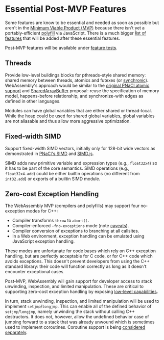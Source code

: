 # Essential Post-MVP Features

Some features are know to be essential and needed as soon as possible but aren't
in the [Minimum Viable Product (MVP)](MVP.md) because there isn't yet a
portably-efficient [polyfill](Polyfill.md) via JavaScript. There is a much
bigger [list of features](FutureFeatures.md) that will be added after these
essential features.

Post-MVP features will be available under [feature tests](FeatureTest.md).

## Threads

Provide low-level buildings blocks for pthreads-style shared memory: shared
memory between threads, atomics and futexes (or [synchronic][]). WebAssembly's
approach would be similar to the [original PNaCl atomic support][] and
[SharedArrayBuffer][] proposal: reuse the specification of memory model,
happens-before relationship, and synchronize-with edges as defined in other
languages.

Modules can have global variables that are either shared or thread-local. While
the heap could be used for shared global variables, global variables are not
aliasable and thus allow more aggressive optimization.

  [synchronic]: http://wg21.link/n4195
  [original PNaCl atomic support]: https://developer.chrome.com/native-client/reference/pnacl-c-cpp-language-support#memory-model-and-atomics
  [SharedArrayBuffer]: https://docs.google.com/document/d/1NDGA_gZJ7M7w1Bh8S0AoDyEqwDdRh4uSoTPSNn77PFk

## Fixed-width SIMD

Support fixed-width SIMD vectors, initially only for 128-bit wide vectors as
demonstrated in [PNaCl's SIMD][] and [SIMD.js][].

SIMD adds new primitive variable and expression types (e.g., `float32x4`) so it
has to be part of the core semantics. SIMD operations (e.g., `float32x4.add`)
could be either builtin operations (no different from `int32.add`) or exports of
a builtin SIMD module.

  [PNaCl's SIMD]: https://developer.chrome.com/native-client/reference/pnacl-c-cpp-language-support#portable-simd-vectors
  [SIMD.js]: https://github.com/johnmccutchan/ecmascript_simd

## Zero-cost Exception Handling

The WebAssembly MVP (compilers and polyfills) may support four no-exception
modes for C++:
* Compiler transforms `throw` to `abort()`.
* Compiler-enforced `-fno-exceptions` mode (note [caveats][]).
* Compiler conversion of exceptions to branching at all callsites.
* In a Web environment, exception handling can be emulated using JavaScript
  exception handling.

These modes are unfortunate for code bases which rely on C++ exception handling,
but are perfectly acceptable for C code, or for C++ code which avoids
exceptions. This doesn't prevent developers from using the C++ standard library:
their code will function correctly as long as it doesn't encounter exceptional
cases.

Post-MVP, WebAssembly will gain support for developer access to stack unwinding,
inspection, and limited manipulation. These are critical to supporting zero-cost
exception handling by exposing [low-level capabilities][].

In turn, stack unwinding, inspection, and limited manipulation will be used to
implement `setjmp`/`longjmp`. This can enable all of the defined behavior of
`setjmp`/`longjmp`, namely unwinding the stack without calling C++
destructors. It does not, however, allow the undefined behavior case of jumping
forward to a stack that was already unwound which is sometimes used to implement
coroutines. Coroutine support is being
[considered separately](FutureFeatures.md#Coroutines).

  [caveats]: https://blog.mozilla.org/nnethercote/2011/01/18/the-dangers-of-fno-exceptions
  [low-level capabilities]: https://extensiblewebmanifesto.org
